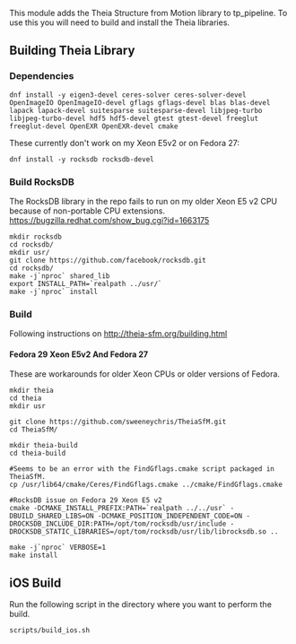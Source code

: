 
This module adds the Theia Structure from Motion library to tp_pipeline. To use this you will need to build and install the Theia libraries.

## Building Theia Library

### Dependencies
```
dnf install -y eigen3-devel ceres-solver ceres-solver-devel OpenImageIO OpenImageIO-devel gflags gflags-devel blas blas-devel lapack lapack-devel suitesparse suitesparse-devel libjpeg-turbo libjpeg-turbo-devel hdf5 hdf5-devel gtest gtest-devel freeglut freeglut-devel OpenEXR OpenEXR-devel cmake
```

These currently don't work on my Xeon E5v2 or on Fedora 27:
```
dnf install -y rocksdb rocksdb-devel
```

### Build RocksDB
The RocksDB library in the repo fails to run on my older Xeon E5 v2 CPU because of non-portable CPU extensions. 
https://bugzilla.redhat.com/show_bug.cgi?id=1663175

```
mkdir rocksdb
cd rocksdb/
mkdir usr/
git clone https://github.com/facebook/rocksdb.git
cd rocksdb/
make -j`nproc` shared_lib
export INSTALL_PATH=`realpath ../usr/`
make -j`nproc` install

```

### Build
Following instructions on http://theia-sfm.org/building.html

#### Fedora 29 Xeon E5v2 And Fedora 27
These are workarounds for older Xeon CPUs or older versions of Fedora.
```
mkdir theia
cd theia
mkdir usr

git clone https://github.com/sweeneychris/TheiaSfM.git
cd TheiaSfM/

mkdir theia-build
cd theia-build

#Seems to be an error with the FindGflags.cmake script packaged in TheiaSfM.
cp /usr/lib64/cmake/Ceres/FindGflags.cmake ../cmake/FindGflags.cmake

#RocksDB issue on Fedora 29 Xeon E5 v2
cmake -DCMAKE_INSTALL_PREFIX:PATH=`realpath ../../usr` -DBUILD_SHARED_LIBS=ON -DCMAKE_POSITION_INDEPENDENT_CODE=ON -DROCKSDB_INCLUDE_DIR:PATH=/opt/tom/rocksdb/usr/include -DROCKSDB_STATIC_LIBRARIES=/opt/tom/rocksdb/usr/lib/librocksdb.so ..

make -j`nproc` VERBOSE=1
make install

```

## iOS Build
Run the following script in the directory where you want to perform the build.
```
scripts/build_ios.sh

```

